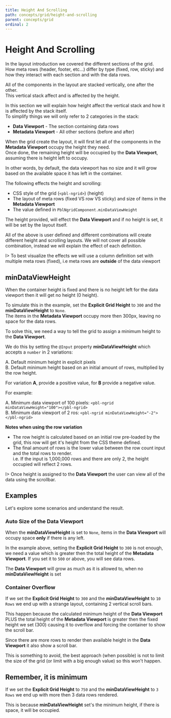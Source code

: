 ```yaml
---
title: Height And Scrolling
path: concepts/grid/height-and-scrolling
parent: concepts/grid
ordinal: 2
---
```

# Height And Scrolling

In the layout introduction we covered the different sections of the grid.  
How meta rows (header, footer, etc...) differ by type (fixed, row, sticky) and how they interact with each section and with the data rows.

All of the components in the layout are stacked vertically, one after the other.  
This vertical stack affect and is affected by the height.

In this section we will explain how height affect the vertical stack and how it is affected by the stack itself.  
To simplify things we will only refer to 2 categories in the stack:

- **Data Viewport** - The section containing data rows
- **Metadata Viewport** - All other sections (before and after)

When the grid create the layout, it will first let all of the components in the **Metadata Viewport** occupy the height they need.  
Once done, the remaining height will be occupied by the **Data Viewport**, assuming there is height left to occupy.

In other words, by default, the data viewport has no size and it will grow based on the available space it has left in the container.

The following effects the height and scrolling:

- CSS style of the grid (`<pbl-ngrid>`) (height)
- The layout of meta rows (fixed VS row VS sticky) and size of items in the **Metadata Viewport**
- The value defined in `PblNgridComponent.minDataViewHeight`

The height provided, will effect the **Data Viewport** and if no height is set, it will be set by the layout itself.

All of the above is user defined and different combinations will create different height and scrolling layouts.
We will not cover all possible combination, instead we will explain the effect of each definition.

I> To best visualize the effects we will use a column definition set with multiple meta rows (fixed), i.e meta rows are **outside** of the data viewport

<div pbl-example-view="pbl-grid-height-grid-example" containerClass="mat-elevation-z7"></div>

## minDataViewHeight

When the container height is fixed and there is no height left for the data viewport then it will get no height (0 height).

To simulate this in the example, set the **Explicit Grid Height** to `300` and the **minDataViewHeight** to `None`.  
The items in the **Metadata Viewport** occupy more then 300px, leaving no space for the data rows.

To solve this, we need a way to tell the grid to assign a minimum height to the **Data Viewport**.

We do this by setting the `@Input` property **minDataViewHeight** which accepts a `number` in 2 variations:

A. Default minimum height in explicit pixels  
B. Default minimum height based on an initial amount of rows, multiplied by the row height.

For variation **A**, provide a positive value, for **B** provide a negative value.

For example:

A. Minimum data viewport of 100 pixels: `<pbl-ngrid minDataViewHeight="100"></pbl-ngrid>`  
B. Minimum data viewport of 2 ros: `<pbl-ngrid minDataViewHeight="-2"></pbl-ngrid>`

**Notes when using the row variation**

- The row height is calculated based on an initial row pre-loaded by the grid, this row will get it's height from the CSS theme defined.
- The final amount of rows is the lower value between the row count input and the total rows to render.  
i.e. If the input is 1,000,000 rows and there are only 2, the height occupied will reflect 2 rows.

I> Once height is assigned to the **Data Viewport** the user can view all of the data using the scrollbar.

## Examples

Let's explore some scenarios and understand the result.

### Auto Size of the Data Viewport

When the **minDataViewHeight** is set to `None`, items in the **Data Viewport** will occupy space
**only** if there is any left.

In the example above, setting the **Explicit Grid Height** to `300` is not enough, we need a value which is greater then the total
height of the **Metadata Viewport**. If you set it to `500` or above, you will see data rows.

The **Data Viewport** will grow as much as it is allowed to, when no **minDataViewHeight** is set

### Container Overflow

If we set the **Explicit Grid Height** to `300` and the **minDataViewHeight** to `10 Rows` we end up with a strange layout, containing 2 vertical scroll bars.

This happen because the calculated minimum height of the **Data Viewport** PLUS the total height of the **Metadata Viewport** is greater then the
fixed height we set (300) causing it to overflow and forcing the container to show the scroll bar.

Since there are more rows to render then available height in the **Data Viewport** it also show a scroll bar.

This is something to avoid, the best approach (when possible) is not to limit the size of the grid (or limit with a big enough value) so this won't happen.

## Remember, it is minimum

If we set the **Explicit Grid Height** to `750` and the **minDataViewHeight** to `3 Rows` we end up with more then 3 data rows rendered.

This is because **minDataViewHeight** set's the minimum height, if there is space, it will be occupied.
